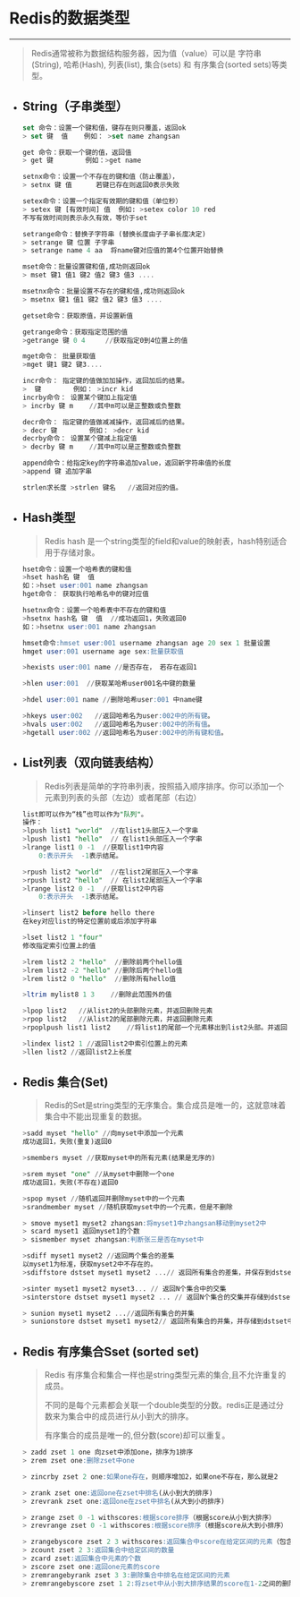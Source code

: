 Redis的数据类型
===

---

> Redis通常被称为数据结构服务器，因为值（value）可以是 字符串(String), 哈希(Hash), 列表(list), 集合(sets) 和 有序集合(sorted sets)等类型。


* ## String（子串类型）

    ```sql
    set 命令：设置一个键和值，键存在则只覆盖，返回ok
    > set 键  值    例如： >set name zhangsan

    get 命令：获取一个键的值，返回值
    > get 键        例如：>get name

    setnx命令：设置一个不存在的键和值（防止覆盖），
    > setnx 键 值      若键已存在则返回0表示失败

    setex命令：设置一个指定有效期的键和值（单位秒）
    > setex 键 [有效时间] 值  例如: >setex color 10 red
    不写有效时间则表示永久有效，等价于set

    setrange命令：替换子字符串 (替换长度由子子串长度决定)
    > setrange 键 位置 子字串
    > setrange name 4 aa  将name键对应值的第4个位置开始替换

    mset命令：批量设置键和值,成功则返回ok
    > mset 键1 值1 键2 值2 键3 值3 ....

    msetnx命令：批量设置不存在的键和值,成功则返回ok
    > msetnx 键1 值1 键2 值2 键3 值3 ....

    getset命令：获取原值，并设置新值

    getrange命令：获取指定范围的值
    >getrange 键 0 4     //获取指定0到4位置上的值

    mget命令： 批量获取值
    >mget 键1 键2 键3....

    incr命令： 指定键的值做加加操作，返回加后的结果。
    >  键        例如： >incr kid
    incrby命令： 设置某个键加上指定值
    > incrby 键 m    //其中m可以是正整数或负整数

    decr命令： 指定键的值做减减操作，返回减后的结果。
    > decr 键        例如： >decr kid
    decrby命令： 设置某个键减上指定值
    > decrby 键 m    //其中m可以是正整数或负整数

    append命令：给指定key的字符串追加value，返回新字符串值的长度
    >append 键 追加字串

    strlen求长度 >strlen 键名   //返回对应的值。
    ```


* ## Hash类型

    > Redis hash 是一个string类型的field和value的映射表，hash特别适合用于存储对象。

    ```sql
    hset命令：设置一个哈希表的键和值
    >hset hash名 键  值
    如：>hset user:001 name zhangsan
    hget命令： 获取执行哈希名中的键对应值

    hsetnx命令：设置一个哈希表中不存在的键和值
    >hsetnx hash名 键  值  //成功返回1，失败返回0
    如：>hsetnx user:001 name zhangsan

    hmset命令:hmset user:001 username zhangsan age 20 sex 1 批量设置
    hmget user:001 username age sex:批量获取值

    >hexists user:001 name //是否存在， 若存在返回1

    >hlen user:001  //获取某哈希user001名中键的数量

    >hdel user:001 name //删除哈希user:001 中name键

    >hkeys user:002   //返回哈希名为user:002中的所有键。
    >hvals user:002   //返回哈希名为user:002中的所有值。
    >hgetall user:002 //返回哈希名为user:002中的所有键和值。
    ```


* ## List列表（双向链表结构）

    > Redis列表是简单的字符串列表，按照插入顺序排序。你可以添加一个元素到列表的头部（左边）或者尾部（右边）

    ```sql
    list即可以作为“栈”也可以作为"队列"。
    操作：
    >lpush list1 "world"  //在list1头部压入一个字串
    >lpush list1 "hello"  // 在list1头部压入一个字串
    >lrange list1 0 -1  //获取list1中内容
        0:表示开头  -1表示结尾。

    >rpush list2 "world"  //在list2尾部压入一个字串
    >rpush list2 "hello"  // 在list2尾部压入一个字串
    >lrange list2 0 -1  //获取list2中内容
        0:表示开头  -1表示结尾。

    >linsert list2 before hello there
    在key对应list的特定位置前或后添加字符串

    >lset list2 1 "four"
    修改指定索引位置上的值

    >lrem list2 2 "hello"  //删除前两个hello值
    >lrem list2 -2 "hello" //删除后两个hello值
    >lrem list2 0 "hello"  //删除所有hello值

    >ltrim mylist8 1 3    //删除此范围外的值

    >lpop list2   //从list2的头部删除元素，并返回删除元素
    >rpop list2   //从list2的尾部删除元素，并返回删除元素
    >rpoplpush list1 list2    //将list1的尾部一个元素移出到list2头部。并返回

    >lindex list2 1 //返回list2中索引位置上的元素
    >llen list2 //返回list2上长度
    ```

* ## Redis 集合(Set)

    > Redis的Set是string类型的无序集合。集合成员是唯一的，这就意味着集合中不能出现重复的数据。

    ```sql
    >sadd myset "hello" //向myset中添加一个元素
    成功返回1，失败(重复)返回0

    >smembers myset //获取myset中的所有元素(结果是无序的)

    >srem myset "one" //从myset中删除一个one
    成功返回1，失败(不存在)返回0

    >spop myset //随机返回并删除myset中的一个元素
    >srandmember myset //随机获取myset中的一个元素，但是不删除

    > smove myset1 myset2 zhangsan:将myset1中zhangsan移动到myset2中
    > scard myset1 返回myset1的个数
    > sismember myset zhangsan:判断张三是否在myset中

    >sdiff myset1 myset2 //返回两个集合的差集
    以myset1为标准，获取myset2中不存在的。
    >sdiffstore dstset myset1 myset2 ...// 返回所有集合的差集，并保存到dstset中

    >sinter myset1 myset2 myset3... // 返回N个集合中的交集
    >sinterstore dstset myset1 myset2 ... // 返回N个集合的交集并存储到dstset中

    > sunion myset1 myset2 ...//返回所有集合的并集
    > sunionstore dstset myset1 myset2// 返回所有集合的并集，并存储到dstset中
    ```

* ## Redis 有序集合Sset (sorted set)

    > Redis 有序集合和集合一样也是string类型元素的集合,且不允许重复的成员。
    >
    > 不同的是每个元素都会关联一个double类型的分数。redis正是通过分数来为集合中的成员进行从小到大的排序。
    > 
    > 有序集合的成员是唯一的,但分数(score)却可以重复。

    ```sql
    > zadd zset 1 one 向zset中添加one，排序为1排序
    > zrem zset one:删除zset中one

    > zincrby zset 2 one:如果one存在，则顺序增加2，如果one不存在，那么就是2

    > zrank zset one:返回one在zset中排名(从小到大的排序)
    > zrevrank zset one:返回one在zset中排名(从大到小的排序)

    > zrange zset 0 -1 withscores:根据score排序（根据score从小到大排序）
    > zrevrange zset 0 -1 withscores:根据score排序（根据score从大到小排序）

    > zrangebyscore zset 2 3 withscores:返回集合中score在给定区间的元素（包含2和5）
    > zcount zset 2 3:返回集合中给定区间的数量
    > zcard zset:返回集合中元素的个数
    > zscore zset one:返回one元素的score
    > zremrangebyrank zset 3 3:删除集合中排名在给定区间的元素
    > zremrangebyscore zset 1 2:将zset中从小到大排序结果的score在1-2之间的删除
    ```


